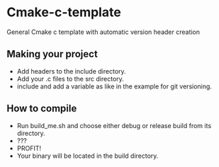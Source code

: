 # Cmake-c-template
General Cmake c template with automatic version header creation

## Making your project
- Add headers to the include directory.
- Add your .c files to the src directory.
- include and add a variable as like in the example for git versioning.

## How to compile
- Run build_me.sh and choose either debug or release build from its directory.
- ???
- PROFIT!
- Your binary will be located in the build directory.
